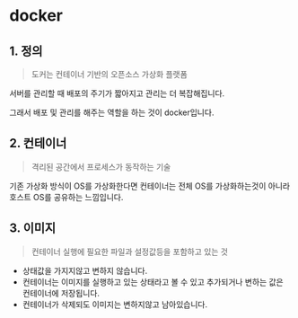 # docker

## 1. 정의

> 도커는 컨테이너 기반의 오픈소스 가상화 플랫폼

서버를 관리할 때 배포의 주기가 짧아지고 관리는 더 복잡해집니다.

그래서 배포 및 관리를 해주는 역할을 하는 것이 docker입니다.

## 2. 컨테이너

> 격리된 공간에서 프로세스가 동작하는 기술

기존 가상화 방식이 OS를 가상화한다면 컨테이너는 전체 OS를 가상화하는것이 아니라 호스트 OS를 공유하는 느낌입니다.

## 3. 이미지

> 컨테이너 실행에 필요한 파일과 설정값등을 포함하고 있는 것

- 상태값을 가지지않고 변하지 않습니다.
- 컨테이너는 이미지를 실행하고 있는 상태라고 볼 수 있고 추가되거나 변하는 값은 컨테이너에 저장됩니다.
- 컨테이너가 삭제되도 이미지는 변하지않고 남아있습니다.
